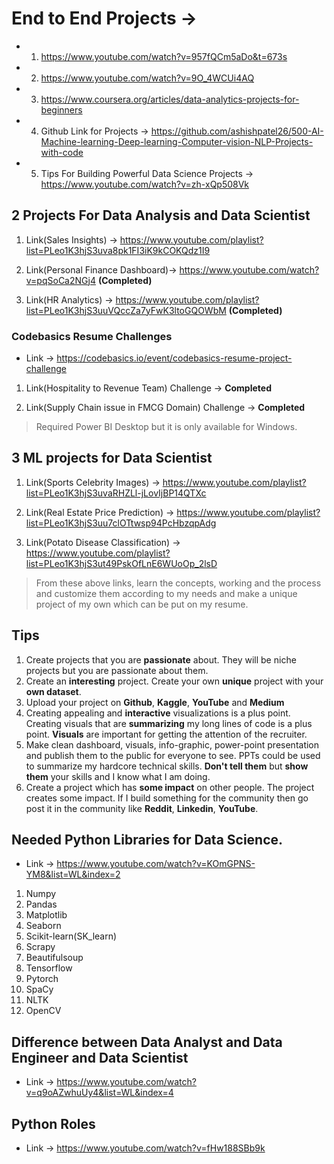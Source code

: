 # End to End Projects ->  

* 1. <https://www.youtube.com/watch?v=957fQCm5aDo&t=673s>
* 2. <https://www.youtube.com/watch?v=9O_4WCUi4AQ>
* 3. <https://www.coursera.org/articles/data-analytics-projects-for-beginners>
* 4. Github Link for Projects -> <https://github.com/ashishpatel26/500-AI-Machine-learning-Deep-learning-Computer-vision-NLP-Projects-with-code>
* 5. Tips For Building Powerful Data Science Projects -> <https://www.youtube.com/watch?v=zh-xQp508Vk>

## 2 Projects For Data Analysis and Data Scientist

1. Link(Sales Insights) -> <https://www.youtube.com/playlist?list=PLeo1K3hjS3uva8pk1FI3iK9kCOKQdz1I9>

2. Link(Personal Finance Dashboard)-> <https://www.youtube.com/watch?v=pqSoCa2NGj4> **(Completed)**

3. Link(HR Analytics) -> <https://www.youtube.com/playlist?list=PLeo1K3hjS3uuVQccZa7yFwK3ltoGQOWbM> **(Completed)**

### Codebasics Resume Challenges

* Link -> <https://codebasics.io/event/codebasics-resume-project-challenge>

1. Link(Hospitality to Revenue Team) Challenge ->  **Completed**

2. Link(Supply Chain issue in FMCG Domain) Challenge -> **Completed**

> Required Power BI Desktop but it is only available for Windows.

## 3 ML projects for Data Scientist

1. Link(Sports Celebrity Images) -> <https://www.youtube.com/playlist?list=PLeo1K3hjS3uvaRHZLl-jLovIjBP14QTXc>

2. Link(Real Estate Price Prediction) -> <https://www.youtube.com/playlist?list=PLeo1K3hjS3uu7clOTtwsp94PcHbzqpAdg>

3. Link(Potato Disease Classification) -> <https://www.youtube.com/playlist?list=PLeo1K3hjS3ut49PskOfLnE6WUoOp_2lsD>

> From these above links, learn the concepts, working and the process and customize them according to my needs and make a unique project of my own which can be put on my resume.


## Tips

1. Create projects that you are **passionate** about. They will be niche projects but you are passionate about them. 
2. Create an **interesting** project. Create your own **unique** project with your **own dataset**.
3. Upload your project on **Github**, **Kaggle**, **YouTube** and **Medium**
4. Creating appealing and **interactive** visualizations is a plus point. Creating visuals that are **summarizing** my long lines of code is a plus point. **Visuals** are important for getting the attention of the recruiter.
5. Make clean dashboard, visuals, info-graphic, power-point presentation and publish them to the public for everyone to see. PPTs could be used to summarize my hardcore technical skills. **Don't tell them** but **show them** your skills and I know what I am doing.
6. Create a project which has **some impact** on other people. The project creates some impact. If I build something for the community then go post it in the community like **Reddit**, **Linkedin**, **YouTube**.

## Needed Python Libraries for Data Science.

* Link -> https://www.youtube.com/watch?v=KOmGPNS-YM8&list=WL&index=2

1. Numpy
2. Pandas
3. Matplotlib
4. Seaborn
5. Scikit-learn(SK_learn)
6. Scrapy
7. Beautifulsoup
8. Tensorflow
9. Pytorch
10. SpaCy
11. NLTK
12. OpenCV


## Difference between Data Analyst and Data Engineer and Data Scientist

* Link -> https://www.youtube.com/watch?v=q9oAZwhuUy4&list=WL&index=4


## Python Roles

* Link -> https://www.youtube.com/watch?v=fHw188SBb9k
